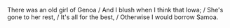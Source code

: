 There was an old girl of Genoa / And I blush when I think that Iowa; / She's gone to her rest, / It's all for the best, / Otherwise I would borrow Samoa.